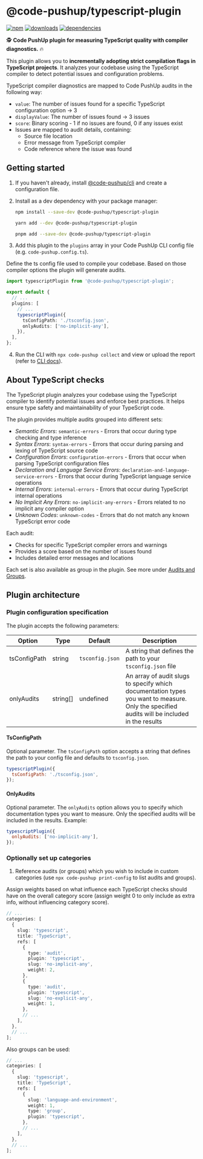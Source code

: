 # @code-pushup/typescript-plugin

[![npm](https://img.shields.io/npm/v/%40code-pushup%2Ftypescript-plugin.svg)](https://www.npmjs.com/package/@code-pushup/typescript-plugin)
[![downloads](https://img.shields.io/npm/dm/%40code-pushup%2Ftypescript-plugin)](https://npmtrends.com/@code-pushup/typescript-plugin)
[![dependencies](https://img.shields.io/librariesio/release/npm/%40code-pushup/typescript-plugin)](https://www.npmjs.com/package/@code-pushup/typescript-plugin?activeTab=dependencies)

🕵️ **Code PushUp plugin for measuring TypeScript quality with compiler diagnostics.** 🔥

This plugin allows you to **incrementally adopting strict compilation flags in TypeScript projects**.
It analyzes your codebase using the TypeScript compiler to detect potential issues and configuration problems.

TypeScript compiler diagnostics are mapped to Code PushUp audits in the following way:

- `value`: The number of issues found for a specific TypeScript configuration option -> 3
- `displayValue`: The number of issues found -> 3 issues
- `score`: Binary scoring - 1 if no issues are found, 0 if any issues exist
- Issues are mapped to audit details, containing:
  - Source file location
  - Error message from TypeScript compiler
  - Code reference where the issue was found

## Getting started

1. If you haven't already, install [@code-pushup/cli](../cli/README.md) and create a configuration file.

2. Install as a dev dependency with your package manager:

   ```sh
   npm install --save-dev @code-pushup/typescript-plugin
   ```

   ```sh
   yarn add --dev @code-pushup/typescript-plugin
   ```

   ```sh
   pnpm add --save-dev @code-pushup/typescript-plugin
   ```

3. Add this plugin to the `plugins` array in your Code PushUp CLI config file (e.g. `code-pushup.config.ts`).

Define the ts config file used to compile your codebase. Based on those compiler options the plugin will generate audits.

```ts
import typescriptPlugin from '@code-pushup/typescript-plugin';

export default {
  // ...
  plugins: [
    // ...
    typescriptPlugin({
      tsConfigPath: './tsconfig.json',
      onlyAudits: ['no-implicit-any'],
    }),
  ],
};
```

4. Run the CLI with `npx code-pushup collect` and view or upload the report (refer to [CLI docs](../cli/README.md)).

## About TypeScript checks

The TypeScript plugin analyzes your codebase using the TypeScript compiler to identify potential issues and enforce best practices.
It helps ensure type safety and maintainability of your TypeScript code.

The plugin provides multiple audits grouped into different sets:

- _Semantic Errors_: `semantic-errors` - Errors that occur during type checking and type inference
- _Syntax Errors_: `syntax-errors` - Errors that occur during parsing and lexing of TypeScript source code
- _Configuration Errors_: `configuration-errors` - Errors that occur when parsing TypeScript configuration files
- _Declaration and Language Service Errors_: `declaration-and-language-service-errors` - Errors that occur during TypeScript language service operations
- _Internal Errors_: `internal-errors` - Errors that occur during TypeScript internal operations
- _No Implicit Any Errors_: `no-implicit-any-errors` - Errors related to no implicit any compiler option
- _Unknown Codes_: `unknown-codes` - Errors that do not match any known TypeScript error code

Each audit:

- Checks for specific TypeScript compiler errors and warnings
- Provides a score based on the number of issues found
- Includes detailed error messages and locations

Each set is also available as group in the plugin. See more under [Audits and Groups](./docs/audits-and-groups.md).

## Plugin architecture

### Plugin configuration specification

The plugin accepts the following parameters:

| Option       | Type     | Default         | Description                                                                                                                                 |
| ------------ | -------- | --------------- | ------------------------------------------------------------------------------------------------------------------------------------------- |
| tsConfigPath | string   | `tsconfig.json` | A string that defines the path to your `tsconfig.json` file                                                                                 |
| onlyAudits   | string[] | undefined       | An array of audit slugs to specify which documentation types you want to measure. Only the specified audits will be included in the results |

#### TsConfigPath

Optional parameter. The `tsConfigPath` option accepts a string that defines the path to your config file and defaults to `tsconfig.json`.

```js
typescriptPlugin({
  tsConfigPath: './tsconfig.json',
});
```

#### OnlyAudits

Optional parameter. The `onlyAudits` option allows you to specify which documentation types you want to measure. Only the specified audits will be included in the results. Example:

```js
typescriptPlugin({
  onlyAudits: ['no-implicit-any'],
});
```

### Optionally set up categories

1. Reference audits (or groups) which you wish to include in custom categories (use `npx code-pushup print-config` to list audits and groups).

Assign weights based on what influence each TypeScript checks should have on the overall category score (assign weight 0 to only include as extra info, without influencing category score).

```ts
// ...
categories: [
  {
    slug: 'typescript',
    title: 'TypeScript',
    refs: [
      {
        type: 'audit',
        plugin: 'typescript',
        slug: 'no-implicit-any',
        weight: 2,
      },
      {
        type: 'audit',
        plugin: 'typescript',
        slug: 'no-explicit-any',
        weight: 1,
      },
      // ...
    ],
  },
  // ...
];
```

Also groups can be used:

```ts
// ...
categories: [
  {
    slug: 'typescript',
    title: 'TypeScript',
    refs: [
      {
        slug: 'language-and-environment',
        weight: 1,
        type: 'group',
        plugin: 'typescript',
      },
      // ...
    ],
  },
  // ...
];
```
